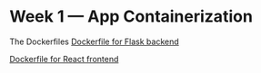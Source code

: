 # Week 1 — App Containerization

The Dockerfiles 
[Dockerfile for Flask backend](https://github.com/tashaffi/aws-bootcamp-cruddur-2023/blob/main/backend-flask/Dockerfile)

[Dockerfile for React frontend](https://github.com/tashaffi/aws-bootcamp-cruddur-2023/blob/main/frontend-react-js/Dockerfile)
